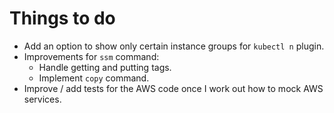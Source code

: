 # Things to do

* Add an option to show only certain instance groups for `kubectl n` plugin.
* Improvements for `ssm` command:
  * Handle getting and putting tags.
  * Implement `copy` command.
* Improve / add tests for the AWS code once I work out how to mock AWS services.
